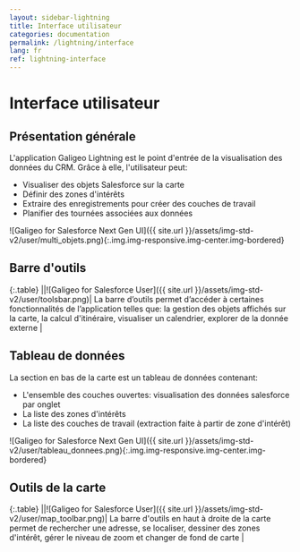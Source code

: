 ```yaml
---
layout: sidebar-lightning
title: Interface utilisateur
categories: documentation
permalink: /lightning/interface
lang: fr
ref: lightning-interface
---
```


# Interface utilisateur

## Présentation générale

L'application Galigeo Lightning est le point d'entrée de la visualisation des données du CRM. Grâce à elle, l'utilisateur peut:

- Visualiser des objets Salesforce sur la carte
- Définir des zones d'intérêts
- Extraire des enregistrements pour créer des couches de travail
- Planifier des tournées associées aux données

![Galigeo for Salesforce Next Gen UI]({{ site.url }}/assets/img-std-v2/user/multi_objets.png){:.img.img-responsive.img-center.img-bordered}

## Barre d'outils

{:.table}
||![Galigeo for Salesforce User]({{ site.url }}/assets/img-std-v2/user/toolsbar.png)| La barre d’outils permet d’accéder à certaines fonctionnalités de l’application telles que: la gestion des objets affichés sur la carte, la calcul d'itinéraire, visualiser un calendrier, explorer de la donnée externe |

## Tableau de données

La section en bas de la carte est un tableau de données contenant:

- L'ensemble des couches ouvertes: visualisation des données salesforce par onglet
- La liste des zones d'intérêts
- La liste des couches de travail (extraction faite à partir de zone d'intérêt)

![Galigeo for Salesforce Next Gen UI]({{ site.url }}/assets/img-std-v2/user/tableau_donnees.png){:.img.img-responsive.img-center.img-bordered}

## Outils de la carte

{:.table}
||![Galigeo for Salesforce User]({{ site.url }}/assets/img-std-v2/user/map_toolbar.png)| La barre d'outils en haut à droite de la carte permet de rechercher une adresse, se localiser, dessiner des zones d'intérêt, gérer le niveau de zoom et changer de fond de carte |
